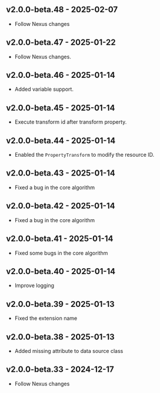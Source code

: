 ## v2.0.0-beta.48 - 2025-02-07

- Follow Nexus changes

## v2.0.0-beta.47 - 2025-01-22

- Follow Nexus changes.

## v2.0.0-beta.46 - 2025-01-14

- Added variable support.

## v2.0.0-beta.45 - 2025-01-14

- Execute transform id after transform property.

## v2.0.0-beta.44 - 2025-01-14

- Enabled the `PropertyTransform` to modify the resource ID.

## v2.0.0-beta.43 - 2025-01-14

- Fixed a bug in the core algorithm

## v2.0.0-beta.42 - 2025-01-14

- Fixed a bug in the core algorithm

## v2.0.0-beta.41 - 2025-01-14

- Fixed some bugs in the core algorithm

## v2.0.0-beta.40 - 2025-01-14

- Improve logging

## v2.0.0-beta.39 - 2025-01-13

- Fixed the extension name

## v2.0.0-beta.38 - 2025-01-13

- Added missing attribute to data source class

## v2.0.0-beta.33 - 2024-12-17

- Follow Nexus changes
